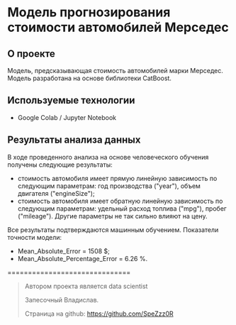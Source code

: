 # Модель прогнозирования стоимости автомобилей Мерседес


## О проекте
Модель, предсказывающая стоимость автомобилей марки Мерседес. Модель разработана на основе библиотеки CatBoost.


## Используемые технологии
- Google Colab / Jupyter Notebook


## Результаты анализа данных	
В ходе проведенного анализа на основе человеческого обучения получены следующие результаты:
- стоимость автомобиля имеет прямую линейную зависимость по следующим параметрам: год производства ("year"), объем двигателя ("engineSize");
- стоимость автомобиля имеет обратную линейную зависимость по следующим параметрам: удельный расход топлива ("mpg"), пробег ("mileage").
Другие параметры не так сильно влияют на цену.

	
Все результаты подтверждаются машинным обучением. 
Показатели точности модели:
- Mean_Absolute_Error = 1508 $; 
- Mean_Absolute_Percentage_Error = 6.26 %.
  



==============================

> Автором проекта является data scientist
> 
> Запесочный Владислав.
> 
> Страница на github: https://github.com/SpeZzz0R  
> 

